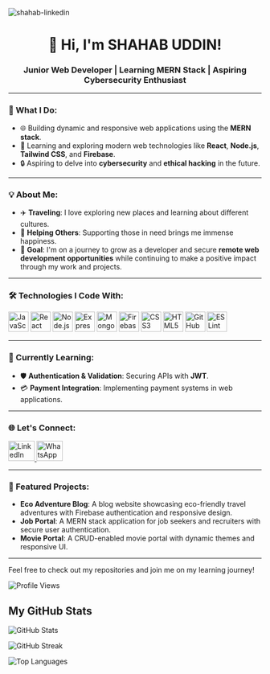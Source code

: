 
![shahab-linkedin](https://github.com/user-attachments/assets/0cb838d3-65f9-43df-8943-e771d8a334b9)



<h1 align="center">👋 Hi, I'm SHAHAB UDDIN!</h1>

<h3 align="center">Junior Web Developer | Learning MERN Stack | Aspiring Cybersecurity Enthusiast</h3>

---

### 🌟 What I Do:
- 🌐 Building dynamic and responsive web applications using the **MERN stack**.
- 🚀 Learning and exploring modern web technologies like **React**, **Node.js**, **Tailwind CSS**, and **Firebase**.
- 🔒 Aspiring to delve into **cybersecurity** and **ethical hacking** in the future.

---

### 💡 About Me:
- ✈️ **Traveling**: I love exploring new places and learning about different cultures.
- 🤝 **Helping Others**: Supporting those in need brings me immense happiness.
- 🎯 **Goal**: I'm on a journey to grow as a developer and secure **remote web development opportunities** while continuing to make a positive impact through my work and projects.

---

### 🛠️ Technologies I Code With:
<div align="left">
  <img src="https://cdn.jsdelivr.net/gh/devicons/devicon/icons/javascript/javascript-original.svg" height="40" alt="JavaScript" />
  <img src="https://cdn.jsdelivr.net/gh/devicons/devicon/icons/react/react-original.svg" height="40" alt="React" />
  <img src="https://cdn.jsdelivr.net/gh/devicons/devicon/icons/nodejs/nodejs-original.svg" height="40" alt="Node.js" />
  <img src="https://cdn.jsdelivr.net/gh/devicons/devicon/icons/express/express-original.svg" height="40" alt="Express.js" />
  <img src="https://cdn.jsdelivr.net/gh/devicons/devicon/icons/mongodb/mongodb-original.svg" height="40" alt="MongoDB" />
  <img src="https://cdn.jsdelivr.net/gh/devicons/devicon/icons/firebase/firebase-plain.svg" height="40" alt="Firebase" />
  <img src="https://cdn.jsdelivr.net/gh/devicons/devicon/icons/css3/css3-original.svg" height="40" alt="CSS3" />
  <img src="https://cdn.jsdelivr.net/gh/devicons/devicon/icons/html5/html5-original.svg" height="40" alt="HTML5" />
  <img src="https://cdn.jsdelivr.net/gh/devicons/devicon/icons/github/github-original.svg" height="40" alt="GitHub" />
  <img src="https://cdn.jsdelivr.net/gh/devicons/devicon/icons/eslint/eslint-original.svg" height="40" alt="ESLint" />
</div>

---

### 🔭 Currently Learning:
- 🛡️ **Authentication & Validation**: Securing APIs with **JWT**.
- 💳 **Payment Integration**: Implementing payment systems in web applications.

---

### 🌐 Let's Connect:
<div align="left">
  <a href="www.linkedin.com/in/shahab-uddin24" target="_blank">
    <img src="https://raw.githubusercontent.com/maurodesouza/profile-readme-generator/master/src/assets/icons/social/linkedin/default.svg" width="52" height="40" alt="LinkedIn" />
  </a>
 
  
  <a href="https://wa.me/01786609585" target="_blank">
    <img src="https://raw.githubusercontent.com/maurodesouza/profile-readme-generator/master/src/assets/icons/social/whatsapp/default.svg" width="52" height="40" alt="WhatsApp" />
  </a>
  
</div>

---

### 📁 Featured Projects:
- **Eco Adventure Blog**: A blog website showcasing eco-friendly travel adventures with Firebase authentication and responsive design.
- **Job Portal**: A MERN stack application for job seekers and recruiters with secure user authentication.
- **Movie Portal**: A CRUD-enabled movie portal with dynamic themes and responsive UI.

---

Feel free to check out my repositories and join me on my learning journey!

![Profile Views](https://komarev.com/ghpvc/?username=shahab-24&color=blue)

## My GitHub Stats

![GitHub Stats](https://github-readme-stats.vercel.app/api?username=shahab-24&show_icons=true&theme=radical)

![GitHub Streak](https://streak-stats.demolab.com/?user=shahab-24&theme=radical)

![Top Languages](https://github-readme-stats.vercel.app/api/top-langs/?username=shahab-24&layout=compact&theme=radical)


